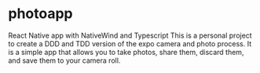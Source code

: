 # photoapp
React Native app with NativeWind and Typescript
This is a personal project to create a DDD and TDD version of the expo camera and photo process.
It is a simple app that allows you to take photos, share them, discard them, and save them to your camera roll.
